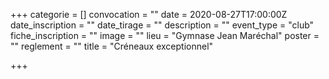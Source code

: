 +++
categorie = []
convocation = ""
date = 2020-08-27T17:00:00Z
date_inscription = ""
date_tirage = ""
description = ""
event_type = "club"
fiche_inscription = ""
image = ""
lieu = "Gymnase Jean Maréchal"
poster = ""
reglement = ""
title = "Créneaux exceptionnel"

+++
